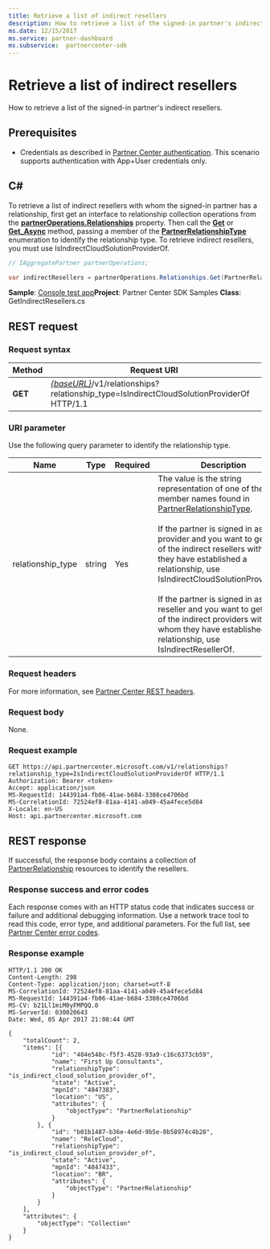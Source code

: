 ```yaml
---
title: Retrieve a list of indirect resellers
description: How to retrieve a list of the signed-in partner's indirect resellers.
ms.date: 12/15/2017
ms.service: partner-dashboard
ms.subservice:  partnercenter-sdk
---
```


# Retrieve a list of indirect resellers

How to retrieve a list of the signed-in partner's indirect resellers.

## Prerequisites

- Credentials as described in [Partner Center authentication](partner-center-authentication.md). This scenario supports authentication with App+User credentials only.

## C\#

To retrieve a list of indirect resellers with whom the signed-in partner has a relationship, first get an interface to relationship collection operations from the [**partnerOperations.Relationships**](/dotnet/api/microsoft.store.partnercenter.ipartner.relationships) property. Then call the [**Get**](/dotnet/api/microsoft.store.partnercenter.relationships.irelationshipcollection.get) or [**Get\_Async**](/dotnet/api/microsoft.store.partnercenter.relationships.irelationshipcollection.getasync) method, passing a member of the [**PartnerRelationshipType**](/dotnet/api/microsoft.store.partnercenter.models.relationships.partnerrelationshiptype) enumeration to identify the relationship type. To retrieve indirect resellers, you must use IsIndirectCloudSolutionProviderOf.

``` csharp
// IAggregatePartner partnerOperations;

var indirectResellers = partnerOperations.Relationships.Get(PartnerRelationshipType.IsIndirectCloudSolutionProviderOf);
```

**Sample**: [Console test app](console-test-app.md)**Project**: Partner Center SDK Samples **Class**: GetIndirectResellers.cs

## REST request

### Request syntax

| Method  | Request URI                                                                                                                |
|---------|----------------------------------------------------------------------------------------------------------------------------|
| **GET** | [*{baseURL}*](partner-center-rest-urls.md)/v1/relationships?relationship\_type=IsIndirectCloudSolutionProviderOf HTTP/1.1 |

### URI parameter

Use the following query parameter to identify the relationship type.

| Name               | Type    | Required  | Description                         |
|--------------------|---------|-----------|-------------------------------------|
| relationship_type  | string  | Yes       | The value is the string representation of one of the member names found in [PartnerRelationshipType](/dotnet/api/microsoft.store.partnercenter.models.relationships.partnerrelationshiptype).<br/><br/> If the partner is signed in as a provider and you want to get a list of the indirect resellers with whom they have established a relationship, use IsIndirectCloudSolutionProviderOf.<br/><br/> If the partner is signed in as a reseller and you want to get a list of the indirect providers with whom they have established a relationship, use IsIndirectResellerOf.    |

### Request headers

For more information, see [Partner Center REST headers](headers.md).

### Request body

None.

### Request example

```http
GET https://api.partnercenter.microsoft.com/v1/relationships?relationship_type=IsIndirectCloudSolutionProviderOf HTTP/1.1
Authorization: Bearer <token>
Accept: application/json
MS-RequestId: 144391a4-fb06-41ae-b684-3308ce4706bd
MS-CorrelationId: 72524ef8-81aa-4141-a049-45a4fece5d84
X-Locale: en-US
Host: api.partnercenter.microsoft.com
```

## REST response

If successful, the response body contains a collection of [PartnerRelationship](relationships-resources.md) resources to identify the resellers.

### Response success and error codes

Each response comes with an HTTP status code that indicates success or failure and additional debugging information. Use a network trace tool to read this code, error type, and additional parameters. For the full list, see [Partner Center error codes](error-codes.md).

### Response example

```http
HTTP/1.1 200 OK
Content-Length: 298
Content-Type: application/json; charset=utf-8
MS-CorrelationId: 72524ef8-81aa-4141-a049-45a4fece5d84
MS-RequestId: 144391a4-fb06-41ae-b684-3308ce4706bd
MS-CV: b21Ll1miM0yFMPQQ.0
MS-ServerId: 030020643
Date: Wed, 05 Apr 2017 21:08:44 GMT

{
    "totalCount": 2,
    "items": [{
            "id": "484e548c-f5f3-4528-93a9-c16c6373cb59",
            "name": "First Up Consultants",
            "relationshipType": "is_indirect_cloud_solution_provider_of",
            "state": "Active",
            "mpnId": "4847383",
            "location": "US",
            "attributes": {
                "objectType": "PartnerRelationship"
            }
        }, {
            "id": "b01b1487-b36e-4e6d-9b5e-0b58974c4b28",
            "name": "ReleCloud",
            "relationshipType": "is_indirect_cloud_solution_provider_of",
            "state": "Active",
            "mpnId": "4847433",
            "location": "BR",
            "attributes": {
                "objectType": "PartnerRelationship"
            }
        }
    ],
    "attributes": {
        "objectType": "Collection"
    }
}
```
